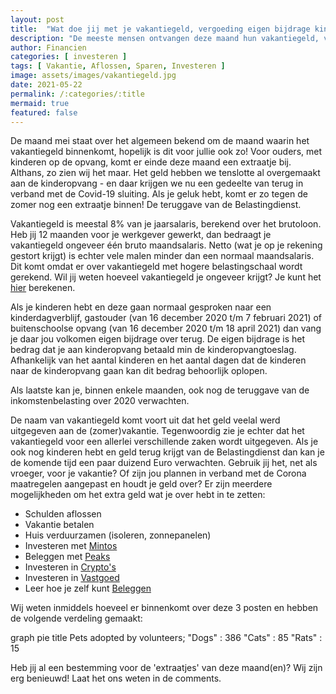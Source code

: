 ```yaml
---
layout: post
title:  "Wat doe jij met je vakantiegeld, vergoeding eigen bijdrage kinderopvang en/of teruggave belastingdienst?"
description: "De meeste mensen ontvangen deze maand hun vakantiegeld, vergoeding eigen bijdrage kinderopvang en volgende maand de teruggave van de belastingdienst. Heb jij al een idee wat je met dit geld gaat doen?"
author: Financien
categories: [ investeren ]
tags: [ Vakantie, Aflossen, Sparen, Investeren ]
image: assets/images/vakantiegeld.jpg
date: 2021-05-22
permalink: /:categories/:title
mermaid: true
featured: false
---
```


De maand mei staat over het algemeen bekend om de maand waarin het vakantiegeld binnenkomt, hopelijk is dit voor jullie ook zo!
Voor ouders, met kinderen op de opvang, komt er einde deze maand een extraatje bij. Althans, zo zien wij het maar. Het geld hebben we tenslotte al overgemaakt aan de kinderopvang - en daar krijgen we nu een gedeelte van terug in verband met de Covid-19 sluiting.
Als je geluk hebt, komt er zo tegen de zomer nog een extraatje binnen! De teruggave van de Belastingdienst.

Vakantiegeld is meestal 8% van je jaarsalaris, berekend over het brutoloon. Heb jij 12 maanden voor je werkgever gewerkt, dan bedraagt je vakantiegeld ongeveer één bruto maandsalaris.
Netto (wat je op je rekening gestort krijgt) is echter vele malen minder dan een normaal maandsalaris. Dit komt omdat er over vakantiegeld met hogere belastingschaal wordt gerekend. Wil jij weten hoeveel vakantiegeld je ongeveer krijgt? Je kunt het [hier][vakantiegeldlnk] berekenen.

Als je kinderen hebt en deze gaan normaal gesproken naar een kinderdagverblijf, gastouder (van 16 december 2020 t/m 7 februari 2021) of buitenschoolse opvang (van 16 december 2020 t/m 18 april 2021) dan vang je daar jou volkomen eigen bijdrage over terug.
De eigen bijdrage is het bedrag dat je aan kinderopvang betaald min de kinderopvangtoeslag. Afhankelijk van het aantal kinderen en het aantal dagen dat de kinderen naar de kinderopvang gaan kan dit bedrag behoorlijk oplopen.

Als laatste kan je, binnen enkele maanden, ook nog de teruggave van de inkomstenbelasting over 2020 verwachten.

De naam van vakantiegeld komt voort uit dat het geld veelal werd uitgegeven aan de (zomer)vakantie. Tegenwoordig zie je echter dat het vakantiegeld voor een allerlei verschillende zaken wordt uitgegeven.
Als je ook nog kinderen hebt en geld terug krijgt van de Belastingdienst dan kan je de komende tijd een paar duizend Euro verwachten. Gebruik jij het, net als vroeger, voor je vakantie?
Of zijn jou plannen in verband met de Corona maatregelen aangepast en houdt je geld over? Er zijn meerdere mogelijkheden om het extra geld wat je over hebt in te zetten:

+ Schulden aflossen
+ Vakantie betalen
+ Huis verduurzamen (isoleren, zonnepanelen)
+ Investeren met [Mintos][Mintoslnk]
+ Beleggen met [Peaks][Peakslnk]
+ Investeren in [Crypto's][cryptolnk]
+ Investeren in [Vastgoed][vastgoedlnk]
+ Leer hoe je zelf kunt [Beleggen][beleggenlnk]

Wij weten inmiddels hoeveel er binnenkomt over deze 3 posten en hebben de volgende verdeling gemaakt:

<div class="mermaid">
graph pie title Pets adopted by volunteers;
    "Dogs" : 386
    "Cats" : 85
    "Rats" : 15
</div>

Heb jij al een bestemming voor de 'extraatjes' van deze maand(en)? Wij zijn erg benieuwd! Laat het ons weten in de comments.

[vakantiegeldlnk]:https://www.berekenhet.nl/werk-en-inkomen/vakantiegeld.html
[Mintoslnk]:https://financienenzo.nl/investeren/eerste-stappen-met-mintos
[Peakslnk]:https://financienenzo.nl/investeren/beleggen-met-peaks
[cryptolnk]:https://financienenzo.nl/cryptovaluta/kan-je-geld-verdienen-met-cryptomunten
[vastgoedlnk]:https://www.paypro.nl/producten/De_Vastgoed_Academy_-_Webinar_Special/77593/86238
[beleggenlnk]:https://www.paypro.nl/producten/Boek_+_pakket_In_10_stappen_succesvol_beleggen/67457/86238
